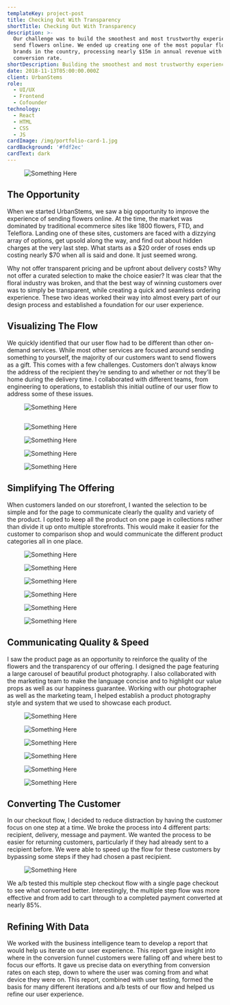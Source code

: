 ```yaml
---
templateKey: project-post
title: Checking Out With Transparency
shortTitle: Checking Out With Transparency
description: >-
  Our challenge was to build the smoothest and most trustworthy experience to
  send flowers online. We ended up creating one of the most popular floral
  brands in the country, processing nearly $15m in annual revenue with a 14%
  conversion rate.
shortDescription: Building the smoothest and most trustworthy experience to send flowers online.
date: 2018-11-13T05:00:00.000Z
client: UrbanStems
role:
  - UI/UX
  - Frontend
  - Cofounder
technology:
  - React
  - HTML
  - CSS
  - JS
cardImage: /img/portfolio-card-1.jpg
cardBackground: '#fdf2ec'
cardText: dark
---
```

<figure>

![Something Here](/img/checkout-transparency-1.jpg)

</figure>

## The Opportunity

When we started UrbanStems, we saw a big opportunity to improve the experience of sending flowers online. At the time, the market was dominated by traditional ecommerce sites like 1800 flowers, FTD, and Teleflora. Landing one of these sites, customers are faced with a dizzying array of options, get upsold along the way, and find out about hidden charges at the very last step. What starts as a $20 order of roses ends up costing nearly $70 when all is said and done. It just seemed wrong.

Why not offer transparent pricing and be upfront about delivery costs? Why not offer a curated selection to make the choice easier? It was clear that the floral industry was broken, and that the best way of winning customers over was to simply be transparent, while creating a quick and seamless ordering experience. These two ideas worked their way into almost every part of our design process and established a foundation for our user experience.

## Visualizing The Flow

We quickly identified that our user flow had to be different than other on-demand services. While most other services are focused around sending something to yourself, the majority of our customers want to send flowers as a gift. This comes with a few challenges. Customers don’t always know the address of the recipient they’re sending to and whether or not they’ll be home during the delivery time. I collaborated with different teams, from engineering to operations, to establish this initial outline of our user flow to address some of these issues.

<figure>

![Something Here](/img/urbanstems-conversion-flow.png)

</figure>

## 

<figure>

![Something Here](/img/urbanstems-homepage-wireframe.jpg)

![Something Here](/img/urbanstems-productpage-sketch.jpg)

</figure>
<figure>

![Something Here](/img/urbanstems-homepage-mobile.jpg)

![Something Here](/img/urbanstems-homepage-desktop.jpg)

</figure>

## Simplifying The Offering

When customers landed on our storefront, I wanted the selection to be simple and for the page to communicate clearly the quality and variety of the product. I opted to keep all the product on one page in collections rather than divide it up onto multiple storefronts. This would make it easier for the customer to comparison shop and would communicate the different product categories all in one place.

<figure>

![Something Here](/img/urbanstems-storefront-sketch.jpg)

![Something Here](/img/urbanstems-storefront-wireframe.jpg)

</figure>
<figure>

![Something Here](/img/urbanstems-storefront-desktop.jpg)

![Something Here](/img/urbanstems-storefront-mobile.jpg)

</figure>
<figure>

![Something Here](/img/urbanstems-storefront-cards.jpg)

![Something Here](/img/urbanstems-storefront-deliverybar.gif)

</figure>

## Communicating Quality & Speed

I saw the product page as an opportunity to reinforce the quality of the flowers and the transparency of our offering. I designed the page featuring a large carousel of beautiful product photography. I also collaborated with the marketing team to make the language concise and to highlight our value props as well as our happiness guarantee. Working with our photographer as well as the marketing team, I helped establish a product photography style and system that we used to showcase each product.

<figure>

![Something Here](/img/urbanstems-product-wireframe.jpg)

![Something Here](/img/urbanstems-productpage-sketch.jpg)

</figure>
<figure>

![Something Here](/img/urbanstems-product-mobile-2.jpg)

![Something Here](/img/urbanstems-product-desktop.jpg)

</figure>
<figure>

![Something Here](/img/urbanstems-product-carousel.gif)

![Something Here](/img/urbanstems-product-photos.jpg)

</figure>

## Converting The Customer

In our checkout flow, I decided to reduce distraction by having the customer focus on one step at a time. We broke the process into 4 different parts: recipient, delivery, message and payment. We wanted the process to be easier for returning customers, particularly if they had already sent to a recipient before. We were able to speed up the flow for these customers by bypassing some steps if they had chosen a past recipient.

<figure>

![Something Here](/img/checkout-transparency-4.jpg)

</figure>

We a/b tested this multiple step checkout flow with a single page checkout to see what converted better. Interestingly, the multiple step flow was more effective and from add to cart through to a completed payment converted at nearly 85%.

## Refining With Data

We worked with the business intelligence team to develop a report that would help us iterate on our user experience. This report gave insight into where in the conversion funnel customers were falling off and where best to focus our efforts. It gave us precise data on everything from conversion rates on each step, down to where the user was coming from and what device they were on. This report, combined with user testing, formed the basis for many different iterations and a/b tests of our flow and helped us refine our user experience.
